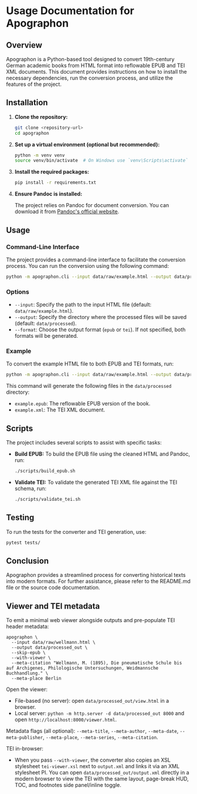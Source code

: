 # Usage Documentation for Apographon

## Overview

Apographon is a Python-based tool designed to convert 19th-century German academic books from HTML format into reflowable EPUB and TEI XML documents. This document provides instructions on how to install the necessary dependencies, run the conversion process, and utilize the features of the project.

## Installation

1. **Clone the repository:**

   ```bash
   git clone <repository-url>
   cd apographon
   ```

2. **Set up a virtual environment (optional but recommended):**

   ```bash
   python -m venv venv
   source venv/bin/activate  # On Windows use `venv\Scripts\activate`
   ```

3. **Install the required packages:**

   ```bash
   pip install -r requirements.txt
   ```

4. **Ensure Pandoc is installed:**

   The project relies on Pandoc for document conversion. You can download it from [Pandoc's official website](https://pandoc.org/installing.html).

## Usage

### Command-Line Interface

The project provides a command-line interface to facilitate the conversion process. You can run the conversion using the following command:

```bash
python -m apographon.cli --input data/raw/example.html --output data/processed
```

### Options

- `--input`: Specify the path to the input HTML file (default: `data/raw/example.html`).
- `--output`: Specify the directory where the processed files will be saved (default: `data/processed`).
- `--format`: Choose the output format (`epub` or `tei`). If not specified, both formats will be generated.

### Example

To convert the example HTML file to both EPUB and TEI formats, run:

```bash
python -m apographon.cli --input data/raw/example.html --output data/processed
```

This command will generate the following files in the `data/processed` directory:

- `example.epub`: The reflowable EPUB version of the book.
- `example.xml`: The TEI XML document.

## Scripts

The project includes several scripts to assist with specific tasks:

- **Build EPUB:** To build the EPUB file using the cleaned HTML and Pandoc, run:

  ```bash
  ./scripts/build_epub.sh
  ```

- **Validate TEI:** To validate the generated TEI XML file against the TEI schema, run:

  ```bash
  ./scripts/validate_tei.sh
  ```

## Testing

To run the tests for the converter and TEI generation, use:

```bash
pytest tests/
```

## Conclusion

Apographon provides a streamlined process for converting historical texts into modern formats. For further assistance, please refer to the README.md file or the source code documentation.

## Viewer and TEI metadata

To emit a minimal web viewer alongside outputs and pre-populate TEI header metadata:

```
apographon \
  --input data/raw/wellmann.html \
  --output data/processed_out \
  --skip-epub \
  --with-viewer \
  --meta-citation "Wellmann, M. (1895), Die pneumatische Schule bis auf Archigenes, Philologische Untersuchungen, Weidmannsche Buchhandlung." \
  --meta-place Berlin
```

Open the viewer:

- File-based (no server): open `data/processed_out/view.html` in a browser.
- Local server: `python -m http.server -d data/processed_out 8000` and open `http://localhost:8000/viewer.html`.

Metadata flags (all optional): `--meta-title`, `--meta-author`, `--meta-date`, `--meta-publisher`, `--meta-place`, `--meta-series`, `--meta-citation`.

TEI in-browser:

- When you pass `--with-viewer`, the converter also copies an XSL stylesheet `tei-viewer.xsl` next to `output.xml` and links it via an XML stylesheet PI. You can open `data/processed_out/output.xml` directly in a modern browser to view the TEI with the same layout, page-break HUD, TOC, and footnotes side panel/inline toggle.
